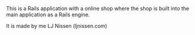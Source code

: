 This is a Rails application with a online shop where the shop is built into the main application as a Rails engine.

It is made by me LJ Nissen (ljnissen.com)



